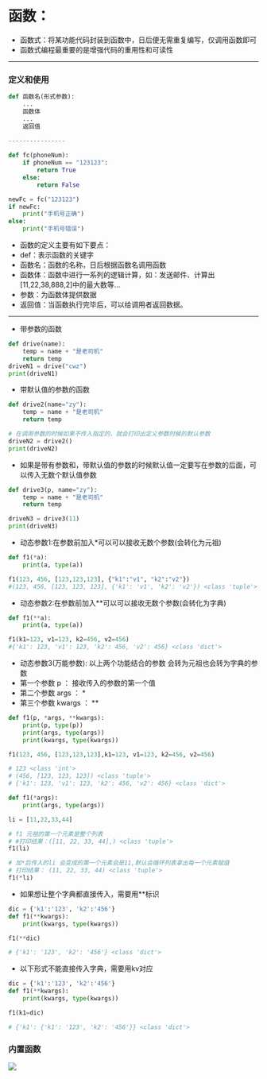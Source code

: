 # 函数：
- 函数式：将某功能代码封装到函数中，日后便无需重复编写，仅调用函数即可
- 函数式编程最重要的是增强代码的重用性和可读性

---

### 定义和使用
```python
def 函数名(形式参数):
	...
	函数体
	...
	返回值
	
----------------

def fc(phoneNum):
    if phoneNum == "123123":
        return True
    else:
        return False

newFc = fc("123123")
if newFc:
    print("手机号正确")
else:
    print("手机号错误")
```

- 函数的定义主要有如下要点：
 - def：表示函数的关键字
 - 函数名：函数的名称，日后根据函数名调用函数
 - 函数体：函数中进行一系列的逻辑计算，如：发送邮件、计算出 [11,22,38,888,2]中的最大数等...
 - 参数：为函数体提供数据
 - 返回值：当函数执行完毕后，可以给调用者返回数据。

---

- 带参数的函数

```python
def drive(name):
    temp = name + "是老司机"
    return temp
driveN1 = drive("cwz")
print(driveN1)
```

-  带默认值的参数的函数

```python
def drive2(name="zy"):
    temp = name + "是老司机"
    return temp

# 在调用参数的时候如果不传入指定的，就会打印出定义参数时候的默认参数
driveN2 = drive2()
print(driveN2)
```

- 如果是带有参数和，带默认值的参数的时候默认值一定要写在参数的后面，可以传入无数个默认值参数

```python
def drive3(p, name="zy"):
    temp = name + "是老司机"
    return temp

driveN3 = drive3(11)
print(driveN3)
```

- 动态参数1:在参数前加入*可以可以接收无数个参数(会转化为元祖)
 
```python
def f1(*a):
    print(a, type(a))

f1(123, 456, [123,123,123], {"k1":"v1", "k2":"v2"})
#(123, 456, [123, 123, 123], {'k1': 'v1', 'k2': 'v2'}) <class 'tuple'>
```

- 动态参数2:在参数前加入**可以可以接收无数个参数(会转化为字典)

```python
def f1(**a):
    print(a, type(a))

f1(k1=123, v1=123, k2=456, v2=456)
#{'k1': 123, 'v1': 123, 'k2': 456, 'v2': 456} <class 'dict'>
```

- 动态参数3(万能参数): 以上两个功能结合的参数 会转为元祖也会转为字典的参数
- 第一个参数 p      ： 接收传入的参数的第一个值
- 第二个参数 args   ： *
- 第三个参数 kwargs ： **

```python
def f1(p, *args, **kwargs):
    print(p, type(p))
    print(args, type(args))
    print(kwargs, type(kwargs))

f1(123, 456, [123,123,123],k1=123, v1=123, k2=456, v2=456)

# 123 <class 'int'>
# (456, [123, 123, 123]) <class 'tuple'>
# {'k1': 123, 'v1': 123, 'k2': 456, 'v2': 456} <class 'dict'>
```

```python
def f1(*args):
    print(args, type(args))

li = [11,22,33,44]

# f1 元祖的第一个元素是整个列表 
# #打印结果：([11, 22, 33, 44],) <class 'tuple'>
f1(li) 

# 加*后传入的li 会变成的第一个元素会是11,默认会循环列表拿出每一个元素赋值 
# 打印结果： (11, 22, 33, 44) <class 'tuple'>
f1(*li) 
```

-  如果想让整个字典都直接传入，需要用**标识

```python
dic = {'k1':'123', 'k2':'456'}
def f1(**kwargs):
    print(kwargs, type(kwargs))

f1(**dic)

# {'k1': '123', 'k2': '456'} <class 'dict'>
```

- 以下形式不能直接传入字典，需要用kv对应

```python
dic = {'k1':'123', 'k2':'456'}
def f1(**kwargs):
    print(kwargs, type(kwargs))

f1(k1=dic)

# {'k1': {'k1': '123', 'k2': '456'}} <class 'dict'>
```

### 内置函数
![](http://images2015.cnblogs.com/blog/425762/201601/425762-20160115210339553-378378117.png)
